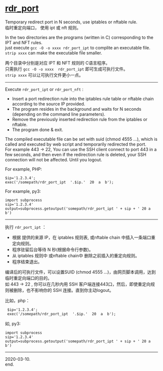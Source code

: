 # [rdr_port](https://github.com/osnosn/rdr_port/)
Temporary redirect port in N seconds, use iptables or nftable rule.   
临时重定向端口， 使用 ipt 或 nft 规则。  

In the two directories are the programs (written in C) corresponding to the IPT and NFT rules.  
just execute `gcc -O -o xxxx rdr_port_ipt` to complite an executable file.  
`strip xxxx` can make the executable file smaller.  

两个目录中分别是对应 IPT 和 NFT 规则的 C语言程序。  
只需执行 `gcc -O -o xxxx  rdr_port_ipt` 即可生成可执行文件。  
`strip xxxx` 可以让可执行文件更小一点。  

--------
Execute `rdr_port_ipt` or  `rdr_port_nft` :
* Insert a port redirection rule into the iptables rule table or nftable chain according to the source IP provided.
* The program resides in the background and waits for N seconds (depending on the command line parameters).
* Remove the previously inserted redirection rule from the iptables or nftable.
* The program done & exit.

The compiled executable file can be set with suid (chmod 4555 ...), which is called and executed by web script and temporarily redirected the port.   
For example 443 -> 22, You can use the SSH client connect to port 443 in a few seconds, and then even if the redirection rule is deleted, your SSH connection will not be affected. Until you logout.  

For example, PHP:
 ```
 $ip='1.2.3.4';
 exec('/somepath/rdr_port_ipt  '.$ip.'  20  a  b');
```
For example, py3:
```
import subprocess
sip='1.2.3.4'
output=subprocess.getoutput('somepath/rdr_port_ipt ' + sip + ' 20 a b')
```

-------
执行 `rdr_port_ipt` ：
* 根据 提供的来源 IP，在 iptables 规则表, 或nftable chain 中插入一条端口重定向规则。
* 程序驻留后台等待 N 秒(根据命令行参数)。
* 从 iptables 规则中 或nftable chain中 删除之前插入的重定向规则。
* 程序结束退出。

编译后的可执行文件，可以设置SUID (chmod 4555 ...)，由网页脚本调用，达到临时重定向端口的目的。  
如 443 -> 22 , 你可以在几秒内用 SSH 客户端连接443口，然后，即使重定向规则被删除，也不影响你的 SSH 连接。直到你主动logout。  

比如，php：
```
 $ip='1.2.3.4';
 exec('/somepath/rdr_port_ipt  '.$ip.'  20  a  b');
```
如, py3:
```
import subprocess
sip='1.2.3.4'
output=subprocess.getoutput('somepath/rdr_port_ipt ' + sip + ' 20 a b')
```

-------

2020-03-10.   
end.
